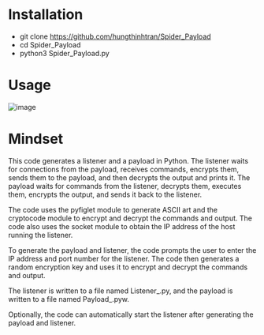 # Installation
- git clone https://github.com/hungthinhtran/Spider_Payload
- cd Spider_Payload
- python3 Spider_Payload.py

# Usage
![image](https://user-images.githubusercontent.com/112708857/229701475-22b66b24-b246-4f0e-ac4e-306d65e6cffc.png)

# Mindset
This code generates a listener and a payload in Python. The listener waits for connections from the payload, receives commands, encrypts them, sends them to the payload, and then decrypts the output and prints it. The payload waits for commands from the listener, decrypts them, executes them, encrypts the output, and sends it back to the listener.

The code uses the pyfiglet module to generate ASCII art and the cryptocode module to encrypt and decrypt the commands and output. The code also uses the socket module to obtain the IP address of the host running the listener.

To generate the payload and listener, the code prompts the user to enter the IP address and port number for the listener. The code then generates a random encryption key and uses it to encrypt and decrypt the commands and output.

The listener is written to a file named Listener_<random>.py, and the payload is written to a file named Payload_<random>.pyw.

Optionally, the code can automatically start the listener after generating the payload and listener.





